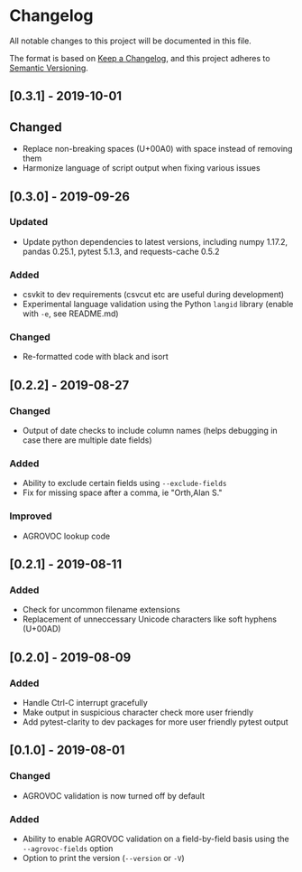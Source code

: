 # Changelog
All notable changes to this project will be documented in this file.

The format is based on [Keep a Changelog](https://keepachangelog.com/en/1.0.0/),
and this project adheres to [Semantic Versioning](https://semver.org/spec/v2.0.0.html).

## [0.3.1] - 2019-10-01
## Changed
- Replace non-breaking spaces (U+00A0) with space instead of removing them
- Harmonize language of script output when fixing various issues

## [0.3.0] - 2019-09-26
### Updated
- Update python dependencies to latest versions, including numpy 1.17.2, pandas
0.25.1, pytest 5.1.3, and requests-cache 0.5.2

### Added
- csvkit to dev requirements (csvcut etc are useful during development)
- Experimental language validation using the Python `langid` library (enable with `-e`, see README.md)

### Changed
- Re-formatted code with black and isort

## [0.2.2] - 2019-08-27
### Changed
- Output of date checks to include column names (helps debugging in case there are multiple date fields)

### Added
- Ability to exclude certain fields using `--exclude-fields`
- Fix for missing space after a comma, ie "Orth,Alan S."

### Improved
- AGROVOC lookup code

## [0.2.1] - 2019-08-11
### Added
- Check for uncommon filename extensions
- Replacement of unneccessary Unicode characters like soft hyphens (U+00AD)

## [0.2.0] - 2019-08-09
### Added
- Handle Ctrl-C interrupt gracefully
- Make output in suspicious character check more user friendly
- Add pytest-clarity to dev packages for more user friendly pytest output

## [0.1.0] - 2019-08-01
### Changed
- AGROVOC validation is now turned off by default

### Added
- Ability to enable AGROVOC validation on a field-by-field basis using the `--agrovoc-fields` option
- Option to print the version (`--version` or `-V`)

